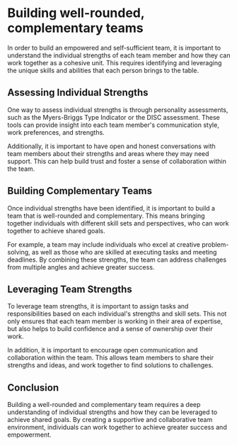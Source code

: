 Building well-rounded, complementary teams
==================================================================================================

In order to build an empowered and self-sufficient team, it is important to understand the individual strengths of each team member and how they can work together as a cohesive unit. This requires identifying and leveraging the unique skills and abilities that each person brings to the table.

Assessing Individual Strengths
------------------------------

One way to assess individual strengths is through personality assessments, such as the Myers-Briggs Type Indicator or the DISC assessment. These tools can provide insight into each team member's communication style, work preferences, and strengths.

Additionally, it is important to have open and honest conversations with team members about their strengths and areas where they may need support. This can help build trust and foster a sense of collaboration within the team.

Building Complementary Teams
----------------------------

Once individual strengths have been identified, it is important to build a team that is well-rounded and complementary. This means bringing together individuals with different skill sets and perspectives, who can work together to achieve shared goals.

For example, a team may include individuals who excel at creative problem-solving, as well as those who are skilled at executing tasks and meeting deadlines. By combining these strengths, the team can address challenges from multiple angles and achieve greater success.

Leveraging Team Strengths
-------------------------

To leverage team strengths, it is important to assign tasks and responsibilities based on each individual's strengths and skill sets. This not only ensures that each team member is working in their area of expertise, but also helps to build confidence and a sense of ownership over their work.

In addition, it is important to encourage open communication and collaboration within the team. This allows team members to share their strengths and ideas, and work together to find solutions to challenges.

Conclusion
----------

Building a well-rounded and complementary team requires a deep understanding of individual strengths and how they can be leveraged to achieve shared goals. By creating a supportive and collaborative team environment, individuals can work together to achieve greater success and empowerment.
